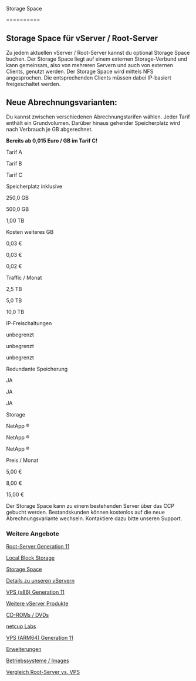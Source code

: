 Storage Space

==========

Storage Space für vServer / Root-Server
----------

Zu jedem aktuellen vServer / Root-Server kannst du optional Storage Space buchen. Der Storage Space liegt auf einem externen Storage-Verbund und kann gemeinsam, also von mehreren Servern und auch von externen Clients, genutzt werden. Der Storage Space wird mittels NFS angesprochen. Die entsprechenden Clients müssen dabei IP-basiert freigeschaltet werden.

Neue Abrechnungsvarianten:
----------

Du kannst zwischen verschiedenen Abrechnungstarifen wählen. Jeder Tarif enthält ein Grundvolumen. Darüber hinaus gehender Speicherplatz wird nach Verbrauch je GB abgerechnet.

**Bereits ab 0,015 Euro / GB im Tarif C!**

Tarif A

Tarif B

Tarif C

Speicherplatz inklusive

250,0 GB

500,0 GB

1,00 TB

Kosten weiteres GB

0,03 €

0,03 €

0,02 €

Traffic / Monat

2,5 TB

5,0 TB

10,0 TB

IP-Freischaltungen

unbegrenzt

unbegrenzt

unbegrenzt

Redundante Speicherung

JA

JA

JA

Storage

NetApp ®

NetApp ®

NetApp ®

Preis / Monat

5,00 €

8,00 €

15,00 €

Der Storage Space kann zu einem bestehenden Server über das CCP gebucht werden. Bestandskunden können kostenlos auf die neue Abrechnungsvariante wechseln. Kontaktiere dazu bitte unseren Support.

### Weitere Angebote ###

[Root-Server Generation 11](https://www.netcup.com/de/server/root-server)

[Local Block Storage](https://www.netcup.com/de/server/local-block-storage)

[Storage Space](https://www.netcup.com/de/server/server-storage)

[Details zu unseren vServern](https://www.netcup.com/de/server/vserver-guenstig-qualitaet)

[VPS (x86) Generation 11](https://www.netcup.com/de/server/vps)

[Weitere vServer Produkte](https://www.netcup.com/de/server/guenstige-vserver-angebote)

[CD-ROMs / DVDs](https://www.netcup.com/de/server/vserver-images)

[netcup Labs](https://www.netcup.com/de/server/labs)

[VPS (ARM64) Generation 11](https://www.netcup.com/de/server/arm-server)

[Erweiterungen](https://www.netcup.com/de/server/kvm-server-erweiterungen)

[Betriebssysteme / Images](https://www.netcup.com/de/server/vserver-images)

[Vergleich Root-Server vs. VPS](https://www.netcup.com/de/server/vergleich-root-server-vps)
